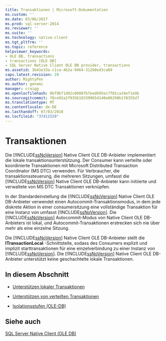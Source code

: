 ```yaml
---
title: Transaktionen | Microsoft-Dokumentation
ms.custom: ''
ms.date: 03/06/2017
ms.prod: sql-server-2014
ms.reviewer: ''
ms.suite: ''
ms.technology: native-client
ms.tgt_pltfrm: ''
ms.topic: reference
helpviewer_keywords:
- OLE DB, transactions
- transactions [OLE DB]
- SQL Server Native Client OLE DB provider, transactions
ms.assetid: 3b41e33a-c1ca-4b2a-9464-312b0ed3ca89
caps.latest.revision: 29
author: MightyPen
ms.author: genemi
manager: craigg
ms.openlocfilehash: 0bf9bf1d02c09007bfeed695ec7f01ca34ef1e9b
ms.sourcegitcommit: f8ce92a2f935616339965d140e00298b1f8355d7
ms.translationtype: MT
ms.contentlocale: de-DE
ms.lasthandoff: 07/03/2018
ms.locfileid: "37411529"
---
```

# <a name="transactions"></a>Transaktionen
  Die [!INCLUDE[ssNoVersion](../../includes/ssnoversion-md.md)] Native Client OLE DB-Anbieter implementiert die lokale transaktionsunterstützung. Der Consumer kann verteilte oder koordinierte Transaktionen mit Microsoft Distributed Transaction Coordinator (MS DTC) verwenden. Für Verbraucher, die transaktionssteuerung, die mehreren Sitzungen, umfasst die [!INCLUDE[ssNoVersion](../../includes/ssnoversion-md.md)] Native Client OLE DB-Anbieter kann initiierte und verwaltete von MS DTC Transaktionen verknüpfen.  
  
 In der Standardeinstellung die [!INCLUDE[ssNoVersion](../../includes/ssnoversion-md.md)] Native Client OLE DB-Anbieter verwendet einen Autocommit-Transaktionsmodus, in dem jede diskrete Aktion in einer consumersitzung eine vollständige Transaktion für eine Instanz von umfasst [!INCLUDE[ssNoVersion](../../includes/ssnoversion-md.md)]. Die [!INCLUDE[ssNoVersion](../../includes/ssnoversion-md.md)] Autocommit-Modus von Native Client OLE DB-Anbieters ist lokal, und Autocommit-Transaktionen erstrecken sich nie über mehr als eine einzelne Sitzung.  
  
 Die [!INCLUDE[ssNoVersion](../../includes/ssnoversion-md.md)] Native Client OLE DB-Anbieter stellt die **ITransactionLocal** -Schnittstelle, sodass des Consumers explizit und implizit starttransaktionen für eine einzelverbindung zu einer Instanz von [!INCLUDE[ssNoVersion](../../includes/ssnoversion-md.md)]. Die [!INCLUDE[ssNoVersion](../../includes/ssnoversion-md.md)] Native Client OLE DB-Anbieter unterstützt keine geschachtelte lokale Transaktionen.  
  
## <a name="in-this-section"></a>In diesem Abschnitt  
  
-   [Unterstützen lokaler Transaktionen](supporting-local-transactions.md)  
  
-   [Unterstützen von verteilten Transaktionen](supporting-distributed-transactions.md)  
  
-   [Isolationsstufen &#40;OLE-DB&#41;](isolation-levels-ole-db.md)  
  
## <a name="see-also"></a>Siehe auch  
 [SQL Server Native Client &#40;OLE DB&#41;](../native-client/ole-db/sql-server-native-client-ole-db.md)  
  
  
